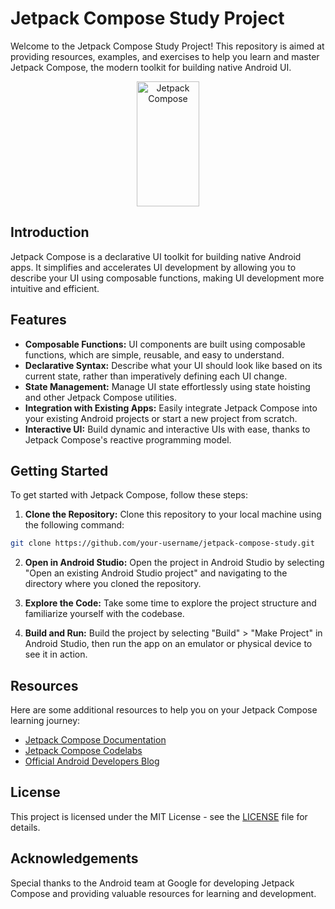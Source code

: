 # Jetpack Compose Study Project

Welcome to the Jetpack Compose Study Project! This repository is aimed at providing resources, examples, and exercises to help you learn and master Jetpack Compose, the modern toolkit for building native Android UI.

<p align="center">
    <img src="https://developer.android.com/images/jetpack/compose/landing-preview-animation.gif" alt="Jetpack Compose" width="100" height="200">
</p>

## Introduction

Jetpack Compose is a declarative UI toolkit for building native Android apps. It simplifies and accelerates UI development by allowing you to describe your UI using composable functions, making UI development more intuitive and efficient.

## Features

- **Composable Functions:** UI components are built using composable functions, which are simple, reusable, and easy to understand.
- **Declarative Syntax:** Describe what your UI should look like based on its current state, rather than imperatively defining each UI change.
- **State Management:** Manage UI state effortlessly using state hoisting and other Jetpack Compose utilities.
- **Integration with Existing Apps:** Easily integrate Jetpack Compose into your existing Android projects or start a new project from scratch.
- **Interactive UI:** Build dynamic and interactive UIs with ease, thanks to Jetpack Compose's reactive programming model.

## Getting Started

To get started with Jetpack Compose, follow these steps:

1. **Clone the Repository:** Clone this repository to your local machine using the following command:

```bash
git clone https://github.com/your-username/jetpack-compose-study.git
```

2. **Open in Android Studio:** Open the project in Android Studio by selecting "Open an existing Android Studio project" and navigating to the directory where you cloned the repository.

3. **Explore the Code:** Take some time to explore the project structure and familiarize yourself with the codebase.

4. **Build and Run:** Build the project by selecting "Build" > "Make Project" in Android Studio, then run the app on an emulator or physical device to see it in action.


## Resources

Here are some additional resources to help you on your Jetpack Compose learning journey:

- [Jetpack Compose Documentation](https://developer.android.com/jetpack/compose)
- [Jetpack Compose Codelabs](https://developer.android.com/courses/pathways/compose)
- [Official Android Developers Blog](https://android-developers.googleblog.com/)

## License

This project is licensed under the MIT License - see the [LICENSE](LICENSE) file for details.

## Acknowledgements

Special thanks to the Android team at Google for developing Jetpack Compose and providing valuable resources for learning and development.
